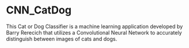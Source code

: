 # CNN_CatDog
This Cat or Dog Classifier is a machine learning application developed by Barry Rerecich that utilizes a Convolutional Neural Network to accurately distinguish between images of cats and dogs.
